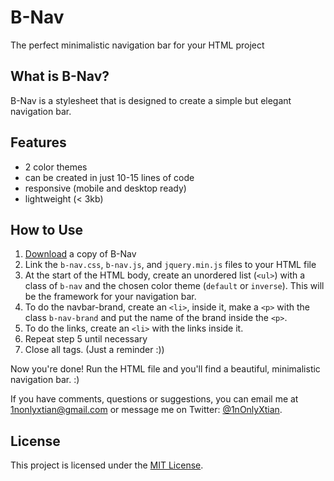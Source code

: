 # B-Nav
The perfect minimalistic navigation bar for your HTML project

## What is B-Nav?
B-Nav is a stylesheet that is designed to create a simple but elegant navigation bar.

## Features
* 2 color themes
* can be created in just 10-15 lines of code
* responsive (mobile and desktop ready)
* lightweight (< 3kb)

## How to Use
1. [Download](https://github.com/1nonlyxtian/b-nav/archive/master.zip) a copy of B-Nav
2. Link the `b-nav.css`, `b-nav.js`, and `jquery.min.js` files to your HTML file
3. At the start of the HTML body, create an unordered list (`<ul>`) with a class of `b-nav` and the chosen color theme (`default` or `inverse`). This will be the framework for your navigation bar.
4. To do the navbar-brand, create an `<li>`, inside it, make a `<p>` with the class `b-nav-brand` and put the name of the brand inside the `<p>`.
5. To do the links, create an `<li>` with the links inside it.
6. Repeat step 5 until necessary
7. Close all tags. (Just a reminder :))

Now you're done! Run the HTML file and you'll find a beautiful, minimalistic navigation bar. :)

If you have comments, questions or suggestions, you can email me at [1nonlyxtian@gmail.com](mailto:1nonlyxtian@gmail.com) or message me on Twitter: [@1nOnlyXtian](twitter.com/1nonlyxtian).

## License
This project is licensed under the [MIT License](https://github.com/1nonlyxtian/b-nav/blob/master/LICENSE).
